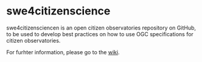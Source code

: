 # swe4citizenscience
swe4citizensciencen is an open citizen observatories repository on GitHub, to be used to develop best practices on how to use OGC specifications for citizen observatories. 

For furhter information, please go to the [wiki].

[wiki]: https://github.com/opengeospatial/swe4citizenscience/wiki

